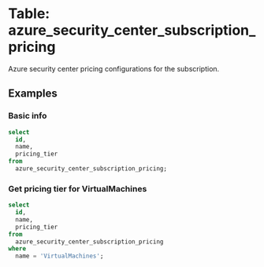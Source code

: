 # Table: azure_security_center_subscription_pricing

Azure security center pricing configurations for the subscription.

## Examples

### Basic info

```sql
select
  id,
  name,
  pricing_tier
from
  azure_security_center_subscription_pricing;
```

### Get pricing tier for VirtualMachines

```sql
select
  id,
  name,
  pricing_tier
from
  azure_security_center_subscription_pricing
where
  name = 'VirtualMachines';
```
